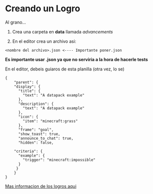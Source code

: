 # Creando un Logro
Al grano...
1. Crea una carpeta en **data** llamada _advancements_

2. En el editor crea un archivo asi:
```
<nombre del archivo>.json <---- Importante poner.json
```
**Es importante usar .json ya que no serviria a la hora de hacerle tests** 

En el editor, debeis guiaros de esta planilla (otra vez, lo se)

```
{
    "parent": {
    "display": {
      "title": {
        "text": "A datapack example"
      },
      "description": {
        "text": "A datapack example"
      },
      "icon": {
        "item": "minecraft:grass"
      },
      "frame": "goal",
      "show_toast": true,
      "announce_to_chat": true,
      "hidden": false,
      
    "criteria": {
      "example": {
        "trigger": "minecraft:impossible"
      }
     }
    }
}
```

[Mas informacion de los logros aqui](https://github.com/carlop3333/datapack.creator/blob/main/help/2./readme_more_es.md)
